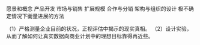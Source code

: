 愿景和概念
产品开发
市场与销售
扩展规模
合作与分销
架构与组织的设计
极不确定情况下衡量进展的方法

（1）严格测量企业目前的状况，正视评估中揭示的现实真相。
（2）设计实验，从而了解如何让真实数据向商业计划中的理想目标靠得再近些。